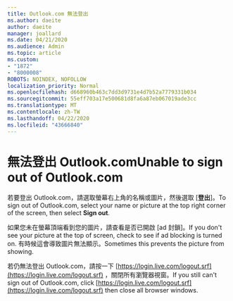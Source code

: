 ```yaml
---
title: Outlook.com 無法登出
ms.author: daeite
author: daeite
manager: joallard
ms.date: 04/21/2020
ms.audience: Admin
ms.topic: article
ms.custom:
- "1872"
- "8000008"
ROBOTS: NOINDEX, NOFOLLOW
localization_priority: Normal
ms.openlocfilehash: d668960b463c7dd3d9731e4d7b52a7779331b034
ms.sourcegitcommit: 55eff703a17e500681d8fa6a87eb067019ade3cc
ms.translationtype: MT
ms.contentlocale: zh-TW
ms.lasthandoff: 04/22/2020
ms.locfileid: "43666840"
---
```

# <a name="unable-to-sign-out-of-outlookcom"></a><span data-ttu-id="9ce5c-102">無法登出 Outlook.com</span><span class="sxs-lookup"><span data-stu-id="9ce5c-102">Unable to sign out of Outlook.com</span></span>

<span data-ttu-id="9ce5c-103">若要登出 Outlook.com，請選取螢幕右上角的名稱或圖片，然後選取 [**登出**]。</span><span class="sxs-lookup"><span data-stu-id="9ce5c-103">To sign out of Outlook.com, select your name or picture at the top right corner of the screen, then select **Sign out**.</span></span>

<span data-ttu-id="9ce5c-104">如果您未在螢幕頂端看到您的圖片，請查看是否已開啟 [ad 封鎖]。</span><span class="sxs-lookup"><span data-stu-id="9ce5c-104">If you don't see your picture at the top of screen, check to see if ad blocking is turned on.</span></span> <span data-ttu-id="9ce5c-105">有時候這會導致圖片無法顯示。</span><span class="sxs-lookup"><span data-stu-id="9ce5c-105">Sometimes this prevents the picture from showing.</span></span>

<span data-ttu-id="9ce5c-106">若仍無法登出 Outlook.com，請按一下 [https://login.live.com/logout.srf](https://login.live.com/logout.srf) ，關閉所有瀏覽器視窗。</span><span class="sxs-lookup"><span data-stu-id="9ce5c-106">If you still can't sign out of Outlook.com, click [https://login.live.com/logout.srf](https://login.live.com/logout.srf) then close all browser windows.</span></span>